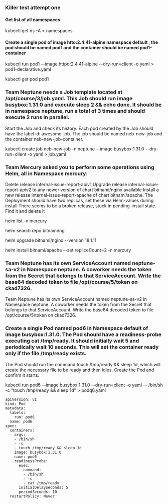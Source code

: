 ### Killer test attempt one


#### Get list of all namespaces

kubectl get ns  -A > namespaces


#### Create a single pod of image htto:2.4.41-alpine namespace default , the pod should be named pod1 and the container should be named pod1-container

kubectl run pod1 --image httpd:2.4.41-alpine --dry-run=client -o yaml >  pod1-declarative.yaml

kubectl get pod pod1


### Team Neptune needs a Job template located at /opt/course/3/job.yaml. This Job should run image busybox:1.31.0 and execute sleep 2 && echo done. It should be in namespace neptune, run a total of 3 times and should execute 2 runs in parallel.

Start the Job and check its history. Each pod created by the Job should have the label id: awesome-job. The job should be named neb-new-job and the container neb-new-job-container.

kubectl create job neb-new-job -n neptune --image busybox:1.31.0 --dry-run=client -o yaml > job.yaml


### Team Mercury asked you to perform some operations using Helm, all in Namespace mercury:

Delete release internal-issue-report-apiv1
Upgrade release internal-issue-report-apiv2 to any newer version of chart bitnami/nginx available
Install a new release internal-issue-report-apache of chart bitnami/apache. The Deployment should have two replicas, set these via Helm-values during install
There seems to be a broken release, stuck in pending-install state. Find it and delete it


helm list -n mercury

helm search repo bitnami/ng

helm upgrade <release> bitnami/nginx --version 18.1.11

helm install <release> bitnami/apache --set repliceCount=2 -n mercury

### Team Neptune has its own ServiceAccount named neptune-sa-v2 in Namespace neptune. A coworker needs the token from the Secret that belongs to that ServiceAccount. Write the base64 decoded token to file /opt/course/5/token on ckad7326.


Team Neptune has its own ServiceAccount named neptune-sa-v2 in Namespace neptune. A coworker needs the token from the Secret that belongs to that ServiceAccount. Write the base64 decoded token to file /opt/course/5/token on ckad7326.



### Create a single Pod named pod6 in Namespace default of image busybox:1.31.0. The Pod should have a readiness-probe executing cat /tmp/ready. It should initially wait 5 and periodically wait 10 seconds. This will set the container ready only if the file /tmp/ready exists.

The Pod should run the command touch /tmp/ready && sleep 1d, which will create the necessary file to be ready and then idles. Create the Pod and confirm it starts.

kubectl run pod6 --image busybox:1.31.0 --dry-run=client -o yaml -- /bin/sh -c "touch /tmp/ready && sleep 1d" > podq6.yaml


```
apiVersion: v1
kind: Pod
metadata:
  labels:
    run: pod6
  name: pod6
spec:
  containers:
  - args:
    - /bin/sh
    - -c 
    - touch /tmp/ready && sleep 1d
    image: busybox:1.31.0
    name: pod6
    readinessProbe:
      exec: 
        command: 
        - /bin/sh
        - -c
        - cat /tmp/ready
      initialDelaySeconds: 5
      periodSeconds: 10
  restartPolicy: Never

```

